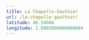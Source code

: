```yaml
---
title: La Chapelle-Gauthier
url: /la-chapelle-gauthier/
latitude: 48.54948
longitude: 2.8983800000000004
---
```

